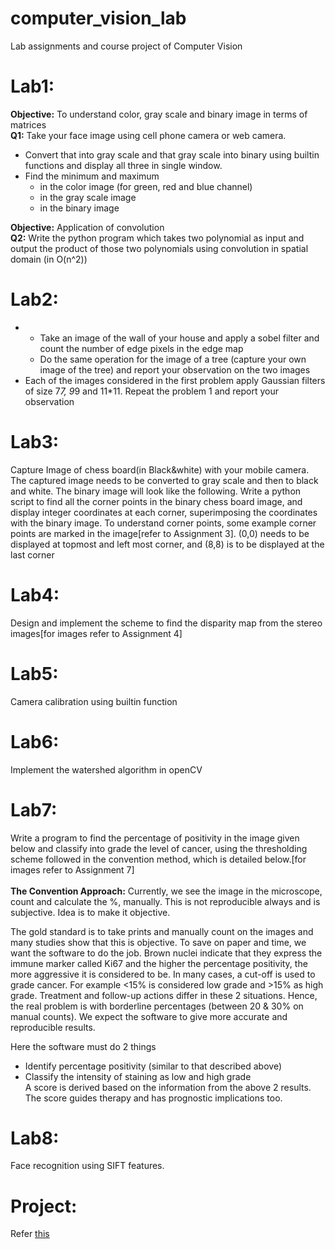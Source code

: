 # computer_vision_lab
Lab assignments and course project of Computer Vision

# Lab1: 
**Objective:**  To understand color, gray scale and binary image in terms of matrices<br>
**Q1:** Take your face image using cell phone camera or web camera.<br>
* Convert that into gray scale and that gray scale into binary using builtin functions and display all three in single window.
* Find the minimum and maximum 
    + in the color image (for green, red and blue channel) 
    + in the gray scale image
    + in the binary image

**Objective:** Application of convolution <br>
**Q2:** Write the python program which takes two polynomial as input and output the product of those two polynomials using convolution in spatial domain
(in O(n^2))

# Lab2:
* + Take an image of the wall of your house and apply a sobel filter and count the number of edge pixels in the edge map
  + Do the same operation for the image of a tree (capture your own image of the tree) and report your observation on the two images
* Each of the images considered in the first problem apply Gaussian filters of size 7*7, 9*9 and 11*11. Repeat the problem 1 and report your observation

# Lab3:

Capture Image of chess board(in Black&amp;white) with your mobile camera. The captured image needs to be converted to gray scale and then to black and white. The binary image will look like the following. Write a python script to find all the corner points in the binary chess board image, and display integer coordinates at each corner, superimposing the coordinates with the binary image. To understand corner points, some example corner points are marked in the image[refer to Assignment 3]. (0,0) needs to be displayed at topmost and left most corner, and (8,8) is to be displayed at the last
corner

<!-- ![Ref Image](https://github.com/rammohan02/computer_vision_lab/blob/main/chess_board_ref.png?raw=true) -->

# Lab4:
Design and implement the scheme to find the disparity map from the stereo images[for images refer to Assignment 4]

# Lab5:
Camera calibration using builtin function

# Lab6:
Implement the watershed algorithm in openCV

# Lab7:
Write a program to find the percentage of positivity in the image given below and classify into grade the level of cancer, using the thresholding scheme followed in the convention method, which is detailed below.[for images refer to Assignment 7]<br><br>
**The Convention Approach:**
Currently, we see the image in the microscope, count and calculate the %, manually. This is not reproducible always and is subjective. Idea is to make it objective. 

The gold standard is to take prints and manually count on the images and many studies show that this is objective. To save on paper and time, we want the software to do the job. Brown nuclei indicate that they express the immune marker called Ki67 and the higher the percentage positivity, the more aggressive it is considered to be. In many cases, a cut-off is used to grade cancer. For example <15% is considered low grade and >15% as high grade. Treatment and follow-up actions differ in these 2 situations. Hence, the real problem is with borderline percentages (between 20 & 30% on manual counts). We expect the software to give more accurate and reproducible results.<br>

Here the software must do 2 things
+ Identify percentage positivity (similar to that described above)
+ Classify the intensity of staining as low and high grade<br>
A score is derived based on the information from the above 2 results. The score guides therapy and has prognostic implications too.

# Lab8:
Face recognition using SIFT features.

# Project:
Refer [this](https://github.com/rammohan02/computer_vision_lab/blob/main/CVProject_Group4/ProjectDetails.txt)
